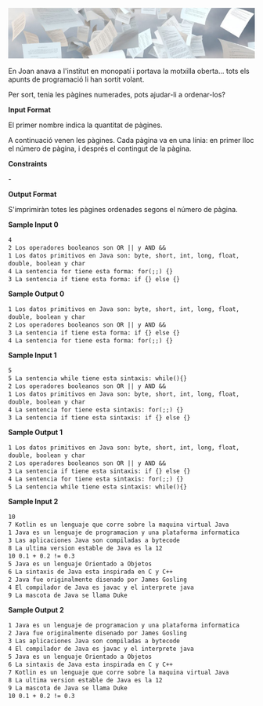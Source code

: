 ![image](1575464228-fd15617696-papers-flying-graphic-1024x767.jpg)

En Joan anava a l'institut en monopatí i portava la motxilla oberta...
tots els apunts de programació li han sortit volant.

Per sort, tenia les pàgines numerades, pots ajudar-li a ordenar-los?

**Input Format**

El primer nombre  indica la quantitat de pàgines.

A continuació venen les pàgines. Cada pàgina va en una línia: en primer
lloc el número de pàgina, i després el contingut de la pàgina.

**Constraints**

\-

**Output Format**

S'imprimiràn totes les pàgines ordenades segons el número de pàgina.

**Sample Input 0**

    4
    2 Los operadores booleanos son OR || y AND &&
    1 Los datos primitivos en Java son: byte, short, int, long, float, double, boolean y char
    4 La sentencia for tiene esta forma: for(;;) {}
    3 La sentencia if tiene esta forma: if {} else {}

**Sample Output 0**

    1 Los datos primitivos en Java son: byte, short, int, long, float, double, boolean y char
    2 Los operadores booleanos son OR || y AND &&
    3 La sentencia if tiene esta forma: if {} else {}
    4 La sentencia for tiene esta forma: for(;;) {}

**Sample Input 1**

    5
    5 La sentencia while tiene esta sintaxis: while(){}
    2 Los operadores booleanos son OR || y AND &&
    1 Los datos primitivos en Java son: byte, short, int, long, float, double, boolean y char
    4 La sentencia for tiene esta sintaxis: for(;;) {}
    3 La sentencia if tiene esta sintaxis: if {} else {}

**Sample Output 1**

    1 Los datos primitivos en Java son: byte, short, int, long, float, double, boolean y char
    2 Los operadores booleanos son OR || y AND &&
    3 La sentencia if tiene esta sintaxis: if {} else {}
    4 La sentencia for tiene esta sintaxis: for(;;) {}
    5 La sentencia while tiene esta sintaxis: while(){}

**Sample Input 2**

    10
    7 Kotlin es un lenguaje que corre sobre la maquina virtual Java
    1 Java es un lenguaje de programacion y una plataforma informatica
    3 Las aplicaciones Java son compiladas a bytecode
    8 La ultima version estable de Java es la 12
    10 0.1 + 0.2 != 0.3
    5 Java es un lenguaje Orientado a Objetos
    6 La sintaxis de Java esta inspirada en C y C++
    2 Java fue originalmente disenado por James Gosling
    4 El compilador de Java es javac y el interprete java
    9 La mascota de Java se llama Duke

**Sample Output 2**

    1 Java es un lenguaje de programacion y una plataforma informatica
    2 Java fue originalmente disenado por James Gosling
    3 Las aplicaciones Java son compiladas a bytecode
    4 El compilador de Java es javac y el interprete java
    5 Java es un lenguaje Orientado a Objetos
    6 La sintaxis de Java esta inspirada en C y C++
    7 Kotlin es un lenguaje que corre sobre la maquina virtual Java
    8 La ultima version estable de Java es la 12
    9 La mascota de Java se llama Duke
    10 0.1 + 0.2 != 0.3
